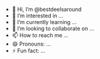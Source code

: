 - 👋 Hi, I’m @bestdeelsaround
- 👀 I’m interested in ...
- 🌱 I’m currently learning ...
- 💞️ I’m looking to collaborate on ...
- 📫 How to reach me ...
- 😄 Pronouns: ...
- ⚡ Fun fact: ...

<!---
bestdeelsaround/bestdeelsaround is a ✨ special ✨ repository because its `README.md` (this file) appears on your GitHub profile.
You can click the Preview link to take a look at your changes.
--->
